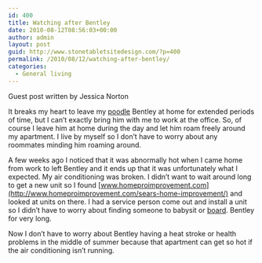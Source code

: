```yaml
---
id: 400
title: Watching after Bentley
date: 2010-08-12T08:56:03+00:00
author: admin
layout: post
guid: http://www.stonetabletsitedesign.com/?p=400
permalink: /2010/08/12/watching-after-bentley/
categories:
  - General living
---
```

Guest post written by Jessica Norton

It breaks my heart to leave my [poodle](http://www.bestbullysticks.com/blog/3/best-bully-sticks-spotlight-on-a-breed-yorkie-poodle-yorkie-poo/ "Click here for poodle offers") Bentley at home for extended periods of time, but I can’t exactly bring him with me to work at the office. So, of course I leave him at home during the day and let him roam freely around my apartment. I live by myself so I don’t have to worry about any roommates minding him roaming around.

A few weeks ago I noticed that it was abnormally hot when I came home from work to left Bentley and it ends up that it was unfortunately what I expected. My air conditioning was broken. I didn’t want to wait around long to get a new unit so I found [www.homeproimprovement.com](http://www.homeproimprovement.com/sears-home-improvement/) and looked at units on there. I had a service person come out and install a unit so I didn’t have to worry about finding someone to babysit or [board](http://adoptshelterdogs.com/dogadoptiontips/shelter-dog-adoption-tip-4-veterinarian-grooming-and-boarding "board deal"). Bentley for very long.

Now I don’t have to worry about Bentley having a heat stroke or health problems in the middle of summer because that apartment can get so hot if the air conditioning isn’t running.